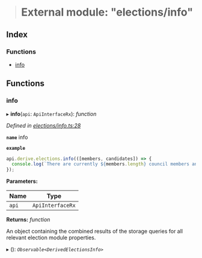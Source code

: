 > # External module: "elections/info"

## Index

### Functions

* [info](_elections_info_.md#info)

## Functions

###  info

▸ **info**(`api`: `ApiInterfaceRx`): *function*

*Defined in [elections/info.ts:28](https://github.com/polkadot-js/api/blob/1b94f0c/packages/api-derive/src/elections/info.ts#L28)*

**`name`** info

**`example`** 
<BR>

```javascript
api.derive.elections.info(([members, candidates]) => {
  console.log(`There are currently ${members.length} council members and ${candidates.length} prospective council candidates.`);
});
```

**Parameters:**

Name | Type |
------ | ------ |
`api` | `ApiInterfaceRx` |

**Returns:** *function*

An object containing the combined results of the storage queries for
all relevant election module properties.

▸ (): *`Observable<DerivedElectionsInfo>`*